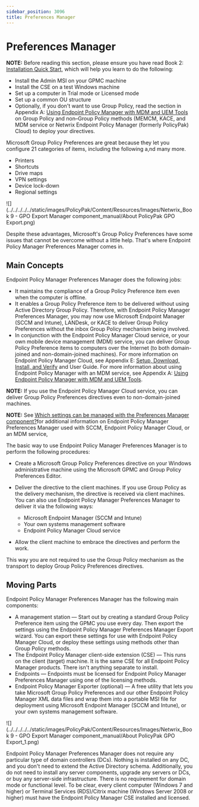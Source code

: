 ```yaml
---
sidebar_position: 3096
title: Preferences Manager
---
```


# Preferences Manager

**NOTE:**  Before reading this section, please ensure you have read Book 2: [Installation Quick Start](../GettingStarted/QuickStart/OverviewInstall "Installation Quick Start"), which will help you learn to do the following:

* Install the Admin MSI on your GPMC machine
* Install the CSE on a test Windows machine
* Set up a computer in Trial mode or Licensed mode
* Set up a common OU structure
* Optionally, if you don't want to use Group Policy, read the section in Appendix A: [Using Endpoint Policy Manager with MDM and UEM Tools](../MDM/UEMTools "Using Endpoint Policy Manager with MDM and UEM Tools") on Group Policy and non–Group Policy methods (MEMCM, KACE, and MDM service or Netwrix Endpoint Policy Manager (formerly PolicyPak) Cloud) to deploy your directives.

Microsoft Group Policy Preferences are great because they let you configure 21 categories of items, including the following a,nd many more.

* Printers
* Shortcuts
* Drive maps
* VPN settings
* Device lock-down
* Regional settings

![](../../../../../static/images/PolicyPak/Content/Resources/Images/Netwrix_Book 9 - GPO Export Manager component_manual/About PolicyPak GPO Export.png)

Despite these advantages, Microsoft's Group Policy Preferences have some issues that cannot be overcome without a little help. That's where Endpoint Policy Manager Preferences Manager comes in.

## Main Concepts

Endpoint Policy Manager Preferences Manager does the following jobs:

* It maintains the compliance of a Group Policy Preference item even when the computer is offline.
* It enables a Group Policy Preference item to be delivered without using Active Directory Group Policy. Therefore, with Endpoint Policy Manager Preferences Manager, you may now use Microsoft Endpoint Manager (SCCM and Intune), LANDesk, or KACE to deliver Group Policy Preferences without the inbox Group Policy mechanism being involved.
* In conjunction with the Endpoint Policy Manager Cloud service, or your own mobile device management (MDM) service, you can deliver Group Policy Preference items to computers over the Internet (to both domain-joined and non-domain-joined machines). For more information on Endpoint Policy Manager Cloud, see Appendix E: [Setup, Download, Install, and Verify](../Cloud/QuickStart "Setup, Download, Install, and Verify") and User Guide. For more information about using Endpoint Policy Manager with an MDM service, see Appendix A: [Using Endpoint Policy Manager with MDM and UEM Tools](../MDM/UEMTools "Using Endpoint Policy Manager with MDM and UEM Tools").

**NOTE:** If you use the Endpoint Policy Manager Cloud service, you can deliver Group Policy Preferences directives even to non-domain-joined machines.

**NOTE:** See [Which settings can be managed with the Preferences Manager component?](Settings)for additional information on Endpoint Policy Manager Preferences Manager used with SCCM, Endpoint Policy Manager Cloud, or an MDM service,

The basic way to use Endpoint Policy Manager Preferences Manager is to perform the following procedures:

* Create a Microsoft Group Policy Preferences directive on your Windows administrative machine using the Microsoft GPMC and Group Policy Preferences Editor.
* Deliver the directive to the client machines. If you use Group Policy as the delivery mechanism, the directive is received via client machines. You can also use Endpoint Policy Manager Preferences Manager to deliver it via the following ways:

  * Microsoft Endpoint Manager (SCCM and Intune)
  * Your own systems management software
  * Endpoint Policy Manager Cloud service
* Allow the client machine to embrace the directives and perform the work.

This way you are not required to use the Group Policy mechanism as the transport to deploy Group Policy Preferences directives.

## Moving Parts

Endpoint Policy Manager Preferences Manager has the following main components:

* A management station — Start out by creating a standard Group Policy Preference item using the GPMC you use every day. Then export the settings using the Endpoint Policy Manager Preferences Manager Export wizard. You can export these settings for use with Endpoint Policy Manager Cloud, or deploy these settings using methods other than Group Policy methods.
* The Endpoint Policy Manager client-side extension (CSE) — This runs on the client (target) machine. It is the same CSE for all Endpoint Policy Manager products. There isn't anything separate to install.
* Endpoints — Endpoints must be licensed for Endpoint Policy Manager Preferences Manager using one of the licensing methods.
* Endpoint Policy Manager Exporter (optional) — A free utility that lets you take Microsoft Group Policy Preferences and our other Endpoint Policy Manager XML data files and wrap them into a portable MSI file for deployment using Microsoft Endpoint Manager (SCCM and Intune), or your own systems management software.

![](../../../../../static/images/PolicyPak/Content/Resources/Images/Netwrix_Book 9 - GPO Export Manager component_manual/About PolicyPak GPO Export_1.png)

Endpoint Policy Manager Preferences Manager does not require any particular type of domain controllers (DCs). Nothing is installed on any DC, and you don't need to extend the Active Directory schema. Additionally, you do not need to install any server components, upgrade any servers or DCs, or buy any server-side infrastructure. There is no requirement for domain mode or functional level. To be clear, every client computer (Windows 7 and higher) or Terminal Services (RDS)/Citrix machine (Windows Server 2008 or higher) must have the Endpoint Policy Manager CSE installed and licensed.